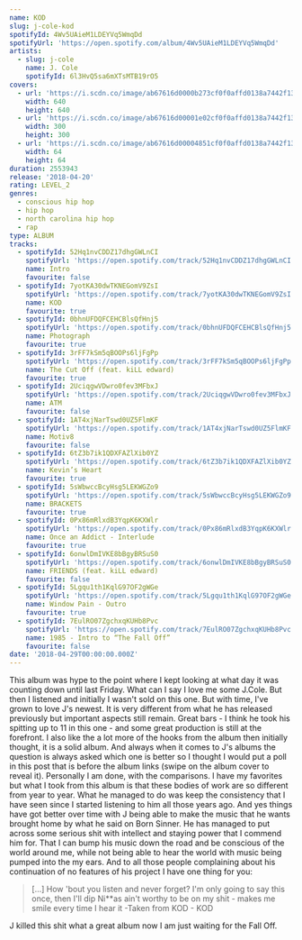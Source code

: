 ```yaml
---
name: KOD
slug: j-cole-kod
spotifyId: 4Wv5UAieM1LDEYVq5WmqDd
spotifyUrl: 'https://open.spotify.com/album/4Wv5UAieM1LDEYVq5WmqDd'
artists:
  - slug: j-cole
    name: J. Cole
    spotifyId: 6l3HvQ5sa6mXTsMTB19rO5
covers:
  - url: 'https://i.scdn.co/image/ab67616d0000b273cf0f0affd0138a7442f13706'
    width: 640
    height: 640
  - url: 'https://i.scdn.co/image/ab67616d00001e02cf0f0affd0138a7442f13706'
    width: 300
    height: 300
  - url: 'https://i.scdn.co/image/ab67616d00004851cf0f0affd0138a7442f13706'
    width: 64
    height: 64
duration: 2553943
release: '2018-04-20'
rating: LEVEL_2
genres:
  - conscious hip hop
  - hip hop
  - north carolina hip hop
  - rap
type: ALBUM
tracks:
  - spotifyId: 52Hq1nvCDDZ17dhgGWLnCI
    spotifyUrl: 'https://open.spotify.com/track/52Hq1nvCDDZ17dhgGWLnCI'
    name: Intro
    favourite: false
  - spotifyId: 7yotKA30dwTKNEGomV9ZsI
    spotifyUrl: 'https://open.spotify.com/track/7yotKA30dwTKNEGomV9ZsI'
    name: KOD
    favourite: true
  - spotifyId: 0bhnUFDQFCEHCBlsQfHnj5
    spotifyUrl: 'https://open.spotify.com/track/0bhnUFDQFCEHCBlsQfHnj5'
    name: Photograph
    favourite: true
  - spotifyId: 3rFF7kSm5qBOOPs6ljFgPp
    spotifyUrl: 'https://open.spotify.com/track/3rFF7kSm5qBOOPs6ljFgPp'
    name: The Cut Off (feat. kiLL edward)
    favourite: true
  - spotifyId: 2UciqgwVDwro0fev3MFbxJ
    spotifyUrl: 'https://open.spotify.com/track/2UciqgwVDwro0fev3MFbxJ'
    name: ATM
    favourite: false
  - spotifyId: 1AT4xjNarTswd0UZ5FlmKF
    spotifyUrl: 'https://open.spotify.com/track/1AT4xjNarTswd0UZ5FlmKF'
    name: Motiv8
    favourite: false
  - spotifyId: 6tZ3b7ik1QDXFAZlXib0YZ
    spotifyUrl: 'https://open.spotify.com/track/6tZ3b7ik1QDXFAZlXib0YZ'
    name: Kevin’s Heart
    favourite: true
  - spotifyId: 5sWbwccBcyHsg5LEKWGZo9
    spotifyUrl: 'https://open.spotify.com/track/5sWbwccBcyHsg5LEKWGZo9'
    name: BRACKETS
    favourite: true
  - spotifyId: 0Px86mRlxdB3YqpK6KXWlr
    spotifyUrl: 'https://open.spotify.com/track/0Px86mRlxdB3YqpK6KXWlr'
    name: Once an Addict - Interlude
    favourite: true
  - spotifyId: 6onwlDmIVKE8bBgyBRSuS0
    spotifyUrl: 'https://open.spotify.com/track/6onwlDmIVKE8bBgyBRSuS0'
    name: FRIENDS (feat. kiLL edward)
    favourite: false
  - spotifyId: 5Lgqu1th1KqlG97OF2gWGe
    spotifyUrl: 'https://open.spotify.com/track/5Lgqu1th1KqlG97OF2gWGe'
    name: Window Pain - Outro
    favourite: true
  - spotifyId: 7EulRO07ZgchxqKUHb8Pvc
    spotifyUrl: 'https://open.spotify.com/track/7EulRO07ZgchxqKUHb8Pvc'
    name: 1985 - Intro to “The Fall Off”
    favourite: false
date: '2018-04-29T00:00:00.000Z'
---
```

This album was hype to the point where I kept looking at what day it was counting down until
last Friday. What can I say I love me some J.Cole. But then I listened and initially I wasn't
sold on this one.  But with time, I've grown to love J's newest. It is very different from
what he has released previously but important aspects still remain. Great bars - I think
he took his spitting up to 11 in this one - and some great production is still at the
forefront. I also like the a lot more of the hooks from the album then initially thought,
it is a solid album. And always when it comes to J's albums the question is always asked
which one is better so I thought I would put a poll in this post that is before the album
links (swipe on the album cover to reveal it). Personally I am done, with the comparisons.
I have my favorites but what I took from this album is that these bodies of work are so
different from year to year. What he managed to do was keep the consistency that I have
seen since I started listening to him all those years ago. And yes things have got better
over time with J being able to make the music that he wants brought home by what he said
on Born Sinner. He has managed to put across some serious shit with intellect and staying
power that I commend him for. That I can bump his music down the road and be conscious of
the world around me, while not being able to hear the world with music being pumped into
the my ears. And to all those people complaining about his continuation of no features of
his project I have one thing for you:

> [...] How 'bout you listen and never forget?
> I'm only going to say this once, then I'll dip
> Ni**as ain't worthy to be on my shit - makes me smile every time I hear it
-Taken from KOD - KOD

J killed this shit what a great album now I am just waiting for the Fall Off.
